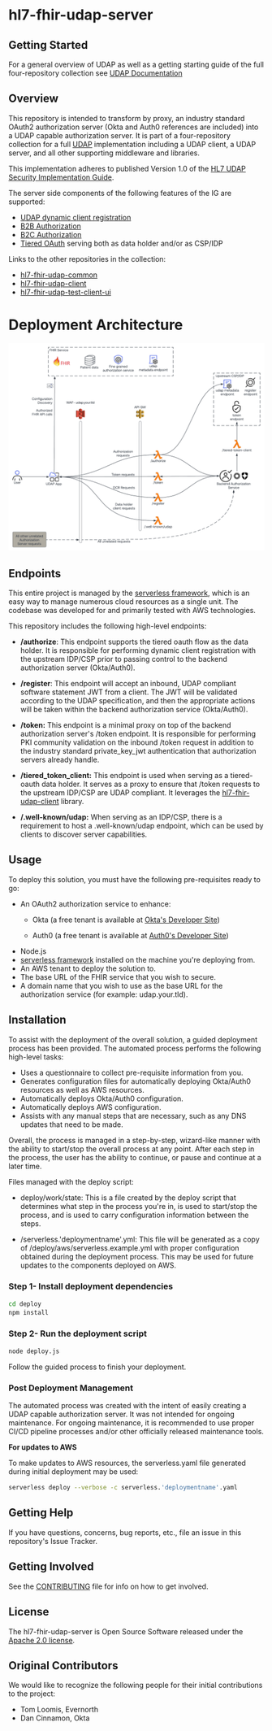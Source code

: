 # hl7-fhir-udap-server

## Getting Started

For a general overview of UDAP as well as a getting starting guide of the full four-repository collection see [UDAP Documentation](https://github.com/Evernorth/hl7-fhir-udap-docs#readme)

## Overview

This repository is intended to transform by proxy, an industry standard OAuth2 authorization server (Okta and Auth0 references are included) into a UDAP capable authorization server. It is part of a four-repository collection for a full [UDAP](https://www.udap.org/) implementation including a UDAP client, a UDAP server, and all other supporting middleware and libraries. 

This implementation adheres to published Version 1.0 of the [HL7 UDAP Security Implementation Guide](http://hl7.org/fhir/us/udap-security/STU1/).   

The server side components of the following features of the IG are supported:
- [UDAP dynamic client registration](http://hl7.org/fhir/us/udap-security/STU1//registration.html)
- [B2B Authorization](http://hl7.org/fhir/us/udap-security/STU1//b2b.html)
- [B2C Authorization](http://hl7.org/fhir/us/udap-security/STU1//consumer.html)
- [Tiered OAuth](http://hl7.org/fhir/us/udap-security/STU1//user.html) serving both as data holder and/or as CSP/IDP

Links to the other repositories in the collection:
- [hl7-fhir-udap-common](https://github.com/Evernorth/hl7-fhir-udap-common#readme)
- [hl7-fhir-udap-client](https://github.com/Evernorth/hl7-fhir-udap-client#readme)
- [hl7-fhir-udap-test-client-ui](https://github.com/Evernorth/hl7-fhir-udap-test-client-ui#readme)

# Deployment Architecture
![Deployment Architecture](./images/DetailedArch.png)

## Endpoints
This entire project is managed by the [serverless framework](https://www.serverless.com/), which is an easy way to manage numerous cloud resources as a single unit. The codebase was developed for and primarily tested with AWS technologies.

This repository includes the following high-level endpoints:
- **/authorize**: This endpoint supports the tiered oauth flow as the data holder. It is responsible for performing dynamic client registration with the upstream IDP/CSP prior to passing control to the backend authorization server (Okta/Auth0).

- **/register**: This endpoint will accept an inbound, UDAP compliant software statement JWT from a client. The JWT will be validated according to the UDAP specification, and then the appropriate actions will be taken within the backend authorization service (Okta/Auth0).

- **/token:** This endpoint is a minimal proxy on top of the backend authorization server's /token endpoint. It is responsible for performing PKI community validation on the inbound /token request in addition to the industry standard private_key_jwt authentication that authorization servers already handle.

- **/tiered_token_client:** This endpoint is used when serving as a tiered-oauth data holder. It serves as a proxy to ensure that /token requests to the upstream IDP/CSP are UDAP compliant. It leverages the [hl7-fhir-udap-client](https://github.com/Evernorth/hl7-fhir-udap-client#readme) library.

- **/.well-known/udap:** When serving as an IDP/CSP, there is a requirement to host a .well-known/udap endpoint, which can be used by clients to discover server capabilities.

## Usage

To deploy this solution, you must have the following pre-requisites ready to go:

- An OAuth2 authorization service to enhance:
    - Okta (a free tenant is available at [Okta's Developer Site](https://developer.okta.com/signup))

    - Auth0 (a free tenant is available at [Auth0's Developer Site](https://auth0.com/signup))
- Node.js
- [serverless framework](https://www.serverless.com/) installed on the machine you're deploying from.
- An AWS tenant to deploy the solution to.
- The base URL of the FHIR service that you wish to secure.
- A domain name that you wish to use as the base URL for the authorization service (for example: udap.your.tld).

## Installation

To assist with the deployment of the overall solution, a guided deployment process has been provided. The automated process performs the following high-level tasks:
* Uses a questionnaire to collect pre-requisite information from you.
* Generates configuration files for automatically deploying Okta/Auth0 resources as well as AWS resources.
* Automatically deploys Okta/Auth0 configuration.
* Automatically deploys AWS configuration.
* Assists with any manual steps that are necessary, such as any DNS updates that need to be made.

Overall, the process is managed in a step-by-step, wizard-like manner with the ability to start/stop the overall process at any point. After each step in the process, the user has the ability to continue, or pause and continue at a later time.

Files managed with the deploy script:
* deploy/work/state: This is a file created by the deploy script that determines what step in the process you're in, is used to start/stop the process, and is used to carry configuration information between the steps.

* /serverless.'deploymentname'.yml: This file will be generated as a copy of /deploy/aws/serverless.example.yml with proper configuration obtained during the deployment process. This may be used for future updates to the components deployed on AWS.

### Step 1- Install deployment dependencies
```bash
cd deploy
npm install
```

### Step 2- Run the deployment script
```bash
node deploy.js
```
Follow the guided process to finish your deployment.

### Post Deployment Management
The automated process was created with the intent of easily creating a UDAP capable authorization server. It was not intended for ongoing maintenance. For ongoing maintenance, it is recommended to use proper CI/CD pipeline processes and/or other officially released maintenance tools.

**For updates to AWS**

To make updates to AWS resources, the serverless.yaml file generated during initial deployment may be used:
```bash
serverless deploy --verbose -c serverless.'deploymentname'.yaml
```

## Getting Help

If you have questions, concerns, bug reports, etc., file an issue in this repository's Issue Tracker.

## Getting Involved

See the [CONTRIBUTING](CONTRIBUTING.md) file for info on how to get involved.

## License

The hl7-fhir-udap-server is Open Source Software released under the [Apache 2.0 license](https://www.apache.org/licenses/LICENSE-2.0.html).

## Original Contributors

We would like to recognize the following people for their initial contributions to the project: 
 - Tom Loomis, Evernorth
 - Dan Cinnamon, Okta